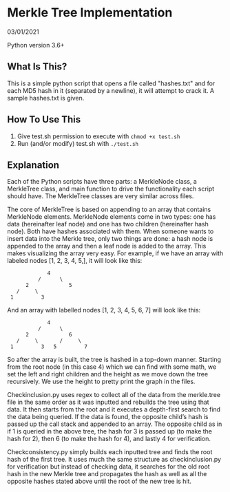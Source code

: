 # Merkle Tree Implementation

03/01/2021

Python version 3.6+

What Is This?
-------------
This is a simple python script that opens a file called "hashes.txt" and for each MD5 hash in it (separated by a newline), it will attempt to crack it. A sample hashes.txt is given.


How To Use This
---------------
1. Give test.sh permission to execute with `chmod +x test.sh`
2. Run (and/or modify) test.sh with `./test.sh`


Explanation
---------------
Each of the Python scripts have three parts: a MerkleNode class, a MerkleTree class, and main function to drive the functionality each script should have. The MerkleTree classes are very similar across files.

The core of MerkleTree is based on appending to an array that contains MerkleNode elements. MerkleNode elements come in two types: one has data (hereinafter leaf node) and one has two children (hereinafter hash node). Both have hashes associated with them. When someone wants to insert data into the Merkle tree, only two things are done: a hash node is appended to the array and then a leaf node is added to the array. This makes visualizing the array very easy. For example, if we have an array with labeled nodes [1, 2, 3, 4, 5,], it will look like this:

                 4
              /      \
          2             5
       /     \
     1         3

And an array with labelled nodes [1, 2, 3, 4, 5, 6, 7] will look like this:

                 4
              /      \
          2             6
       /     \       /     \
     1         3   5         7


So after the array is built, the tree is hashed in a top-down manner. Starting from the root node (in this case 4) which we can find with some math, we set the left and right children and the height as we move down the tree recursively. We use the height to pretty print the graph in the files.

Checkinclusion.py uses regex to collect all of the data from the merkle.tree file in the same order as it was inputted and rebuilds the tree using that data. It then starts from the root and it executes a depth-first search to find the data being queried. If the data is found, the opposite child’s hash is passed up the call stack and appended to an array. The opposite child as in if 1 is queried in the above tree, the hash for 3 is passed up (to make the hash for 2), then 6 (to make the hash for 4), and lastly 4 for verification.

Checkconsistency.py simply builds each inputted tree and finds the root hash of the first tree. It uses much the same structure as checkinclusion.py for verification but instead of checking data, it searches for the old root hash in the new Merkle tree and propagates the hash as well as all the opposite hashes stated above until the root of the new tree is hit.
